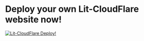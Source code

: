 # Deploy your own Lit-CloudFlare website now!

[![Lit-CloudFlare Deploy!](https://assets.wzac.io/lit-protocol/btn-lit-deploy.png)](https://lit-deploy.websaam.com/?url=https://github.com/websaam/lit-cloudflare-frontend)
